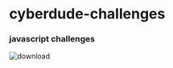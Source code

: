 # cyberdude-challenges

### javascript challenges 

![download](https://github.com/SuriyaMassMsd/cyberdude-challenges/assets/53015384/37658866-987d-48ef-abe8-557b4f4f3b6b)

